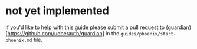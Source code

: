 # not yet implemented

if you'd like to help with this guide please submit a pull request to (guardian)[https://github.com/ueberauth/guardian] in the `guides/phoenix/start-phoenix.md` file.
